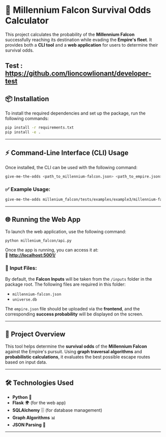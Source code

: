 # 🚀 **Millennium Falcon Survival Odds Calculator**  

This project calculates the probability of the **Millennium Falcon** successfully reaching its destination while evading the **Empire's fleet**. It provides both a **CLI tool** and a **web application** for users to determine their survival odds.


Test : https://github.com/lioncowlionant/developer-test
---

## 📦 **Installation**  

To install the required dependencies and set up the package, run the following commands:  

```bash
pip install -r requirements.txt
pip install -e .
```

---

## ⚡ **Command-Line Interface (CLI) Usage**  

Once installed, the CLI can be used with the following command:  

```bash
give-me-the-odds <path_to_millennium-falcon.json> <path_to_empire.json>
```

### ✅ **Example Usage:**  
```bash
give-me-the-odds millenium_falcon/tests/examples/example3/millennium-falcon.json millenium_falcon/tests/examples/example3/empire.json
```

---

## 🌐 **Running the Web App**  

To launch the web application, use the following command:  

```bash
python millenium_falcon/api.py
```

Once the app is running, you can access it at:  
🔗 **[http://localhost:5001/](http://localhost:5001/)**  

### 📂 **Input Files:**  

By default, the **Falcon Inputs** will be taken from the `/inputs` folder in the package root. The following files are required in this folder:  

- `millennium-falcon.json`  
- `universe.db`  

The `empire.json` file should be uploaded via the **frontend**, and the corresponding **success probability** will be displayed on the screen.  

---

## 📜 **Project Overview**  

This tool helps determine the **survival odds** of the **Millennium Falcon** against the Empire's pursuit. Using **graph traversal algorithms** and **probabilistic calculations**, it evaluates the best possible escape routes based on input data.

---

## 🛠 **Technologies Used**  

- **Python** 🐍  
- **Flask** 🌍 (for the web app)  
- **SQLAlchemy** 🗄️ (for database management)  
- **Graph Algorithms** 📊  
- **JSON Parsing** 📜  

---